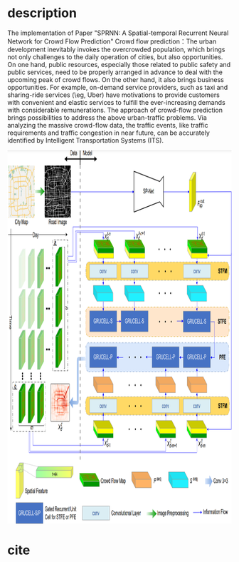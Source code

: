 # description

The implementation of Paper "SPRNN: A Spatial-temporal Recurrent Neural Network for Crowd Flow Prediction"
Crowd flow prediction：The urban development inevitably invokes the overcrowded population, which brings not only challenges to the daily operation of cities, but also opportunities. On one hand, public resources, especially those related to public safety and public services, need to be properly arranged in advance to deal with the upcoming peak of crowd flows. On the other hand, it also brings business opportunities. For example, on-demand service providers, such as taxi and sharing-ride services (\eg, Uber) have motivations to provide customers with convenient and elastic services to fulfill the ever-increasing demands with considerable remunerations. The approach of crowd-flow prediction brings possibilities to address the above urban-traffic problems. Via analyzing the massive crowd-flow data, the traffic events, like traffic requirements and traffic congestion in near future, can be accurately identified by Intelligent Transportation Systems (ITS).

<img src="https://github.com/CVisionProcessing/SPRNN/blob/main/overview.png" width="1000px" height="838">

# cite
